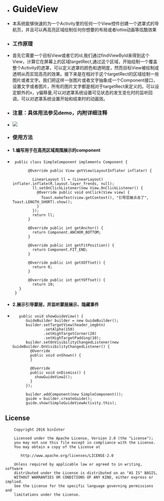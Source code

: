  * <h1>GuideView</h1>
 * 本系统能够快速的为一个Activity里的任何一个View控件创建一个遮罩式的导航页，并且可以再高亮区域绘制任何你想要的布局或者lottie动画等炫酷效果</p>
 * <h3>工作原理</h3>
 * 首先它需要一个目标View或者它的id,我们通过findViewById来得到这个View，计算它在屏幕上的区域targetRect,通过这个区域，开始绘制一个覆盖整个Activity的遮罩，可以定义遮罩的颜色和透明度，然而目标View被绘制成透明从而实现高亮的效果。接下来是在相对于这个targetRect的区域绘制一些图片或者文字。我们把这样一张图片或者文字抽象成一个Component接口，设置文字或者图片，所有的图片文字都是相对于targetRect来定义的。可以设定额外的x，y偏移量,可以对遮罩系统设置可见状态的发生变化时的监听回调，可以对遮罩系统设置开始和结束时的动画效。</p>
 * <h3>注意：具体用法参见demo，内附详细注释</h3>
 * <img src = "https://github.com/binIoter/GuideView/blog/master/app/src/main/assets/guide.gif"></img>

 * <h3>使用方法</h3>
 *  <h4>1.编写用于在高亮区域周围展示的component</h4>
 *  
        public class SimpleComponent implements Component {
            
              @Override public View getView(LayoutInflater inflater) {
            
                LinearLayout ll = (LinearLayout) inflater.inflate(R.layout.layer_frends, null);
                ll.setOnClickListener(new View.OnClickListener() {
                  @Override public void onClick(View view) {
                    Toast.makeText(view.getContext(), "引导层被点击了", Toast.LENGTH_SHORT).show();
                  }
                });
                return ll;
              }
            
              @Override public int getAnchor() {
                return Component.ANCHOR_BOTTOM;
              }
            
              @Override public int getFitPosition() {
                return Component.FIT_END;
              }
            
              @Override public int getXOffset() {
                return 0;
              }
            
              @Override public int getYOffset() {
                return 10;
          }
        }
        
*  <h4>2.展示引导蒙层，并监听蒙层展示、隐藏事件</h4>
*  
         public void showGuideView() {
            GuideBuilder builder = new GuideBuilder();
            builder.setTargetView(header_imgbtn)
                    .setAlpha(150)
                    .setHighTargetCorner(20)
                    .setHighTargetPadding(10);
            builder.setOnVisibilityChangedListener(new GuideBuilder.OnVisibilityChangedListener() {
              @Override
              public void onShown() {
              }
        
              @Override
              public void onDismiss() {
                showGuideView2();
              }
            });
        
            builder.addComponent(new SimpleComponent());
            guide = builder.createGuide();
            guide.show(SimpleGuideViewActivity.this);


## License

        Copyright 2016 binIoter
    
        Licensed under the Apache License, Version 2.0 (the "License");
        you may not use this file except in compliance with the License.
        You may obtain a copy of the License at
    
           http://www.apache.org/licenses/LICENSE-2.0
    
        Unless required by applicable law or agreed to in writing, software
        distributed under the License is distributed on an "AS IS" BASIS,
        WITHOUT WARRANTIES OR CONDITIONS OF ANY KIND, either express or implied.
        See the License for the specific language governing permissions and
        limitations under the License.
